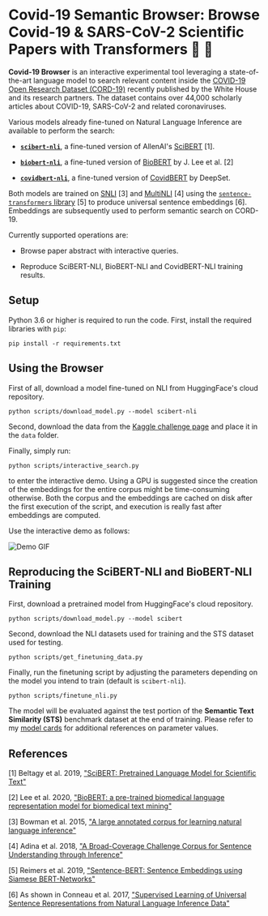 # Covid-19 Semantic Browser: Browse Covid-19 & SARS-CoV-2 Scientific Papers with Transformers 🦠 📖

**Covid-19 Browser** is an interactive experimental tool leveraging a state-of-the-art language model to search relevant content inside the [COVID-19 Open Research Dataset (CORD-19)](https://pages.semanticscholar.org/coronavirus-research) recently published by the White House and its research partners. The dataset contains over 44,000 scholarly articles about COVID-19, SARS-CoV-2 and related coronaviruses.

Various models already fine-tuned on Natural Language Inference are available to perform the search:

- **[`scibert-nli`](https://huggingface.co/gsarti/scibert-nli)**, a fine-tuned version of AllenAI's [SciBERT](https://github.com/allenai/scibert) [1].

- **[`biobert-nli`](https://huggingface.co/gsarti/biobert-nli)**, a fine-tuned version of [BioBERT](https://github.com/dmis-lab/biobert) by J. Lee et al. [2]

- **[`covidbert-nli`](https://huggingface.co/gsarti/covidbert-nli)**, a fine-tuned version of [CovidBERT](https://huggingface.co/deepset/covid_bert_base) by DeepSet.

Both models are trained on [SNLI](https://nlp.stanford.edu/projects/snli/) [3] and [MultiNLI](https://www.nyu.edu/projects/bowman/multinli/) [4] using the [`sentence-transformers` library](https://github.com/UKPLab/sentence-transformers/) [5] to produce universal sentence embeddings [6]. Embeddings are subsequently used to perform semantic search on CORD-19.

Currently supported operations are:

- Browse paper abstract with interactive queries.

- Reproduce SciBERT-NLI, BioBERT-NLI and CovidBERT-NLI training results.

## Setup

Python 3.6 or higher is required to run the code. First, install the required libraries with `pip`:

```shell
pip install -r requirements.txt
```

## Using the Browser

First of all, download a model fine-tuned on NLI from HuggingFace's cloud repository.

```shell
python scripts/download_model.py --model scibert-nli
```

Second, download the data from the [Kaggle challenge page](https://www.kaggle.com/allen-institute-for-ai/CORD-19-research-challenge) and place it in the `data` folder.

Finally, simply run:

```shell
python scripts/interactive_search.py
```

to enter the interactive demo. Using a GPU is suggested since the creation of the embeddings for the entire corpus might be time-consuming otherwise. Both the corpus and the embeddings are cached on disk after the first execution of the script, and execution is really fast after embeddings are computed.

Use the interactive demo as follows:

![Demo GIF](img/demo.gif)

## Reproducing the SciBERT-NLI and BioBERT-NLI Training

First, download a pretrained model from HuggingFace's cloud repository.

```shell
python scripts/download_model.py --model scibert
```

Second, download the NLI datasets used for training and the STS dataset used for testing.

```shell
python scripts/get_finetuning_data.py
```

Finally, run the finetuning script by adjusting the parameters depending on the model you intend to train (default is `scibert-nli`).

```shell
python scripts/finetune_nli.py
```

The model will be evaluated against the test portion of the **Semantic Text Similarity (STS)** benchmark dataset at the end of training. Please refer to my [model cards](https://huggingface.co/gsarti) for additional references on parameter values.

## References

[1] Beltagy et al. 2019, ["SciBERT: Pretrained Language Model for Scientific Text"](https://www.aclweb.org/anthology/D19-1371/)

[2] Lee et al. 2020, ["BioBERT: a pre-trained biomedical language representation model for biomedical text mining"](http://doi.org/10.1093/bioinformatics/btz682)

[3] Bowman et al. 2015, ["A large annotated corpus for learning natural language inference"](https://www.aclweb.org/anthology/D15-1075/)

[4] Adina et al. 2018, ["A Broad-Coverage Challenge Corpus for Sentence Understanding through Inference"](http://aclweb.org/anthology/N18-1101)

[5] Reimers et al. 2019, ["Sentence-BERT: Sentence Embeddings using Siamese BERT-Networks"](https://www.aclweb.org/anthology/D19-1410/)

[6] As shown in Conneau et al. 2017, ["Supervised Learning of Universal Sentence Representations from Natural Language Inference Data"](https://www.aclweb.org/anthology/D17-1070/)
